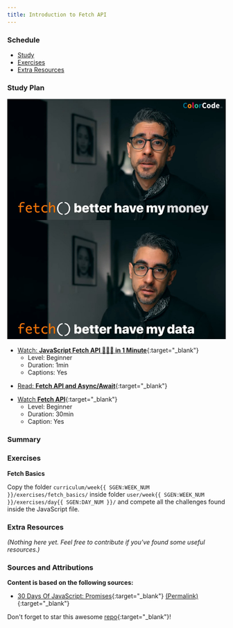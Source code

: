 ```yaml
---
title: Introduction to Fetch API
---
```


### Schedule

  - [Study](#study-plan-NN)
  - [Exercises](#exercises-NN)
  - [Extra Resources](#extra-resources-NN)

### Study Plan

  ![Fetch Better Have My Money](./assets/Fetch.Better.Have.My.Money.jpg)

  <!-- SGEN:META:PROGRESS:task=Watch 'JavaScript Fetch API 👨🏻‍💻 in 1 Minute' -->
  - [Watch: **JavaScript Fetch API 👨🏻‍💻 in 1 Minute**](https://www.youtube.com/watch?v=3ySZQXVjCoM){:target="_blank"}
    - Level: Beginner
    - Duration: 1min
    - Captions: Yes

  <!-- SGEN:META:PROGRESS:task=Read 'Fetch API and Async/Await' -->
  - [Read: **Fetch API and Async/Await**](../modules/javascript/web_apis/fetch/30-days-of-javascript/index.md){:target="_blank"}

  <!-- SGEN:META:PROGRESS:task=Watch 'Fetch API' -->
  - [Watch **Fetch API**](https://www.youtube.com/watch?v=ubw2hdQIl4E){:target="_blank"}
    - Level: Beginner
    - Duration: 30min
    - Caption: Yes

### Summary

### Exercises

  **Fetch Basics**

  <!-- SGEN:META:PROGRESS:task=Complete the exercise 'Fetch Basics'|user_folder=fetch_basics -->
  <!-- SGEN:META:TESTS:name=Test Exercise: 'Fetch Basics'|type=exist|user_folder=fetch_basics|files=fetch.html,fetch.js -->
  Copy the folder `curriculum/week{{ SGEN:WEEK_NUM }}/exercises/fetch_basics/` inside folder `user/week{{ SGEN:WEEK_NUM }}/exercises/day{{ SGEN:DAY_NUM }}/` and compete all the challenges found inside the JavaScript file.

### Extra Resources

  _(Nothing here yet. Feel free to contribute if you've found some useful resources.)_

### Sources and Attributions

  **Content is based on the following sources:**

  - [30 Days Of JavaScript: Promises](https://github.com/in-tech-gration/30-Days-Of-JavaScript/blob/master/18_Day_Promises/18_day_promises.md){:target="_blank"} [(Permalink)](https://github.com/in-tech-gration/30-Days-Of-JavaScript/blob/55d8e3dbc0410d64c1dc3ea5915e015a7950cf2a/18_Day_Promises/18_day_promises.md){:target="_blank"}

  Don't forget to star this awesome [repo](https://github.com/Asabeneh/30-Days-Of-JavaScript){:target="_blank"}!